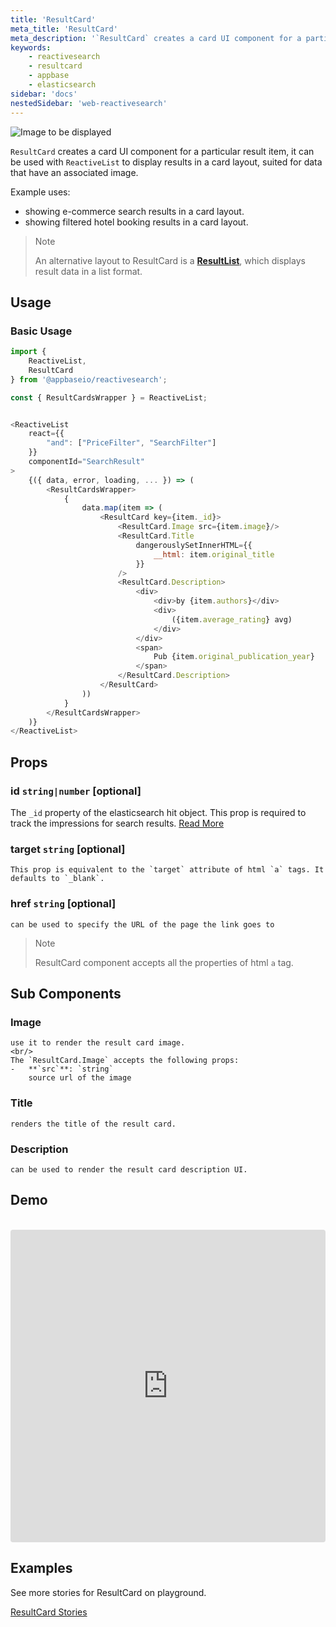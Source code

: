 ```yaml
---
title: 'ResultCard'
meta_title: 'ResultCard'
meta_description: '`ResultCard` creates a card UI component for a particular result item, it can be used with `ReactiveList` to display results in a card layout, suited for data that have an associated image.'
keywords:
    - reactivesearch
    - resultcard
    - appbase
    - elasticsearch
sidebar: 'docs'
nestedSidebar: 'web-reactivesearch'
---
```


![Image to be displayed](https://i.imgur.com/KnrGoRk.png)

`ResultCard` creates a card UI component for a particular result item, it can be used with `ReactiveList` to display results in a card layout, suited for data that have an associated image.

Example uses:

-   showing e-commerce search results in a card layout.
-   showing filtered hotel booking results in a card layout.

> Note
>
> An alternative layout to ResultCard is a [**ResultList**](/docs/reactivesearch/v3/result/resultlist/), which displays result data in a list format.

## Usage

### Basic Usage

```js
import {
    ReactiveList,
    ResultCard
} from '@appbaseio/reactivesearch';

const { ResultCardsWrapper } = ReactiveList;


<ReactiveList
    react={{
        "and": ["PriceFilter", "SearchFilter"]
    }}
    componentId="SearchResult"
>
    {({ data, error, loading, ... }) => (
        <ResultCardsWrapper>
            {
                data.map(item => (
                    <ResultCard key={item._id}>
                        <ResultCard.Image src={item.image}/>
                        <ResultCard.Title
                            dangerouslySetInnerHTML={{
                                __html: item.original_title
                            }}
                        />
                        <ResultCard.Description>
                            <div>
                                <div>by {item.authors}</div>
                                <div>
                                    ({item.average_rating} avg)
                                </div>
                            </div>
                            <span>
                                Pub {item.original_publication_year}
                            </span>
                        </ResultCard.Description>
                    </ResultCard>
                ))
            }
        </ResultCardsWrapper>
    )}
</ReactiveList>
```

## Props

### id `string|number` [optional]
The `_id` property of the elasticsearch hit object. This prop is required to track the impressions for search results. [Read More](docs/reactivesearch/v3/advanced/analytics#track-impressions-for-search-results)

### target `string` [optional]
    This prop is equivalent to the `target` attribute of html `a` tags. It defaults to `_blank`.
### href `string` [optional]
    can be used to specify the URL of the page the link goes to

> Note
>
> ResultCard component accepts all the properties of html `a` tag.

## Sub Components

### Image
    use it to render the result card image.
    <br/>
    The `ResultCard.Image` accepts the following props:
    -   **`src`**: `string`
        source url of the image
### Title
    renders the title of the result card.
### Description
    can be used to render the result card description UI.

## Demo

<br />

<iframe src="https://codesandbox.io/embed/github/appbaseio/reactivesearch/tree/next/packages/web/examples/ResultCard" style="width:100%; height:500px; border:0; border-radius: 4px; overflow:hidden;" sandbox="allow-modals allow-forms allow-popups allow-scripts allow-same-origin"></iframe>

## Examples

See more stories for ResultCard on playground.

<a href="https://opensource.appbase.io/playground/?selectedKind=Result%20components%2FResultCard" target="_blank">ResultCard Stories</a>
